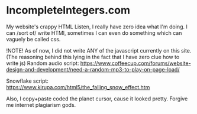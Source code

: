 # IncompleteIntegers.com
My website's crappy HTML
Listen, I really have zero idea what I'm doing. I can /sort of/ write HTMl, sometimes I can even do something which can vaguely be called css.

!NOTE!
As of now, I did not write ANY of the javascript currently on this site. (The reasoning behind this lying in the fact that I have zero clue how to write js)
Random audio script: https://www.coffeecup.com/forums/website-design-and-development/need-a-random-mp3-to-play-on-page-load/

Snowflake script: https://www.kirupa.com/html5/the_falling_snow_effect.htm


Also, I copy+paste coded the planet cursor, cause it looked pretty. Forgive me internet plagiarism gods.
